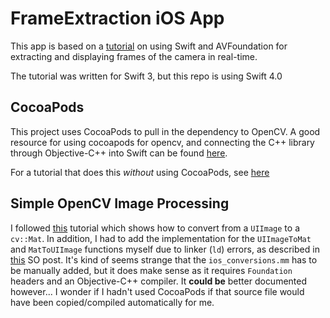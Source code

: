 FrameExtraction iOS App
=======================

This app is based on a [tutorial](https://medium.com/ios-os-x-development/ios-camera-frames-extraction-d2c0f80ed05a) on using Swift and AVFoundation for extracting and displaying frames of the camera in real-time.

The tutorial was written for Swift 3, but this repo is using Swift 4.0

## CocoaPods ##

This project uses CocoaPods to pull in the dependency to OpenCV. A good resource for using cocoapods for opencv, and connecting the C++ library through Objective-C++ into Swift can be found [here](https://blog.kickview.com/opencv-setup-on-ios/).

For a tutorial that does this *without* using CocoaPods, see [here](https://medium.com/@borisohayon/ios-opencv-and-swift-1ee3e3a5735b)

## Simple OpenCV Image Processing ##

I followed [this](https://sriraghu.com/2017/06/04/computer-vision-in-ios-swiftopencv/) tutorial which shows how to convert from a `UIImage` to a `cv::Mat`. In addition, I had to add the implementation for the `UIImageToMat` and `MatToUIImage` functions myself due to linker (`ld`) errors, as described in [this](https://stackoverflow.com/a/43817268) SO post. It's kind of seems strange that the `ios_conversions.mm` has to be manually added, but it does make sense as it requires `Foundation` headers and an Objective-C++ compiler. It **could be** better documented however... I wonder if I hadn't used CocoaPods if that source file would have been copied/compiled automatically for me.
